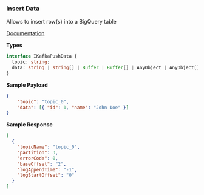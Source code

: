 ### Insert Data

Allows to insert row(s) into a BigQuery table

[Documentation](https://cloud.google.com/bigquery/docs/reference/standard-sql/dml-syntax)

**Types**

```typescript
interface IKafkaPushData {
  topic: string;
  data: string | string[] | Buffer | Buffer[] | AnyObject | AnyObject[];
}
```

**Sample Payload**
```json
{
    "topic": "topic_0",
    "data": [{ "id": 1, "name": "John Doe" }]
}
```

**Sample Response**
```json
[
  {
    "topicName": "topic_0",
    "partition": 3,
    "errorCode": 0,
    "baseOffset": "2",
    "logAppendTime": "-1",
    "logStartOffset": "0"
  }
]
```
